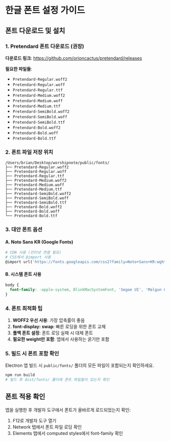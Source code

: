 # 한글 폰트 설정 가이드

## 폰트 다운로드 및 설치

### 1. Pretendard 폰트 다운로드 (권장)

**다운로드 링크**: https://github.com/orioncactus/pretendard/releases

**필요한 파일들**:
- `Pretendard-Regular.woff2`
- `Pretendard-Regular.woff`
- `Pretendard-Regular.ttf`
- `Pretendard-Medium.woff2`
- `Pretendard-Medium.woff`
- `Pretendard-Medium.ttf`
- `Pretendard-SemiBold.woff2`
- `Pretendard-SemiBold.woff`
- `Pretendard-SemiBold.ttf`
- `Pretendard-Bold.woff2`
- `Pretendard-Bold.woff`
- `Pretendard-Bold.ttf`

### 2. 폰트 파일 저장 위치

```
/Users/brian/Desktop/worshipnote/public/fonts/
├── Pretendard-Regular.woff2
├── Pretendard-Regular.woff
├── Pretendard-Regular.ttf
├── Pretendard-Medium.woff2
├── Pretendard-Medium.woff
├── Pretendard-Medium.ttf
├── Pretendard-SemiBold.woff2
├── Pretendard-SemiBold.woff
├── Pretendard-SemiBold.ttf
├── Pretendard-Bold.woff2
├── Pretendard-Bold.woff
└── Pretendard-Bold.ttf
```

### 3. 대안 폰트 옵션

#### A. Noto Sans KR (Google Fonts)
```bash
# CDN 사용 (인터넷 연결 필요)
# CSS에서 @import 사용
@import url('https://fonts.googleapis.com/css2?family=Noto+Sans+KR:wght@400;500;600;700&display=swap');
```

#### B. 시스템 폰트 사용
```css
body {
  font-family: -apple-system, BlinkMacSystemFont, 'Segoe UI', 'Malgun Gothic', 'Apple SD Gothic Neo', sans-serif;
}
```

### 4. 폰트 최적화 팁

1. **WOFF2 우선 사용**: 가장 압축률이 좋음
2. **font-display: swap**: 빠른 로딩을 위한 폰트 교체
3. **폴백 폰트 설정**: 폰트 로딩 실패 시 대체 폰트
4. **필요한 weight만 포함**: 앱에서 사용하는 굵기만 포함

### 5. 빌드 시 폰트 포함 확인

Electron 앱 빌드 시 `public/fonts/` 폴더의 모든 파일이 포함되는지 확인하세요.

```bash
npm run build
# 빌드 후 dist/fonts/ 폴더에 폰트 파일들이 있는지 확인
```

## 폰트 적용 확인

앱을 실행한 후 개발자 도구에서 폰트가 올바르게 로드되었는지 확인:

1. F12로 개발자 도구 열기
2. Network 탭에서 폰트 파일 로딩 확인
3. Elements 탭에서 computed styles에서 font-family 확인
